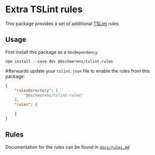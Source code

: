 # Extra TSLint rules

This package provides a set of additional [TSLint](https://palantir.github.io/tslint/) rules.

## Usage

First install this package as a `devDependency`:

```shell
npm install --save-dev @dscheerens/tslint-rules
```

Afterwards update your `tslint.json` file to enable the rules from this package:

```json
{
    "rulesDirectory": [
        "@dscheerens/tslint-rules"
    ],
    "rules": {

    }
}
```

## Rules

Documentation for the rules can be found in [`docs/rules.md`](docs/rules.md)
